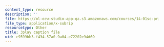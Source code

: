 ```yaml
---
content_type: resource
description: ''
file: https://ol-ocw-studio-app-qa.s3.amazonaws.com/courses/14-01sc-principles-of-microeconomics-fall-2011/c9599bb3f43457a09a04e72202e94d69_zeU8i3pxX9g.vtt
file_type: application/x-subrip
resourcetype: Other
title: 3play caption file
uid: c9599bb3-f434-57a0-9a04-e72202e94d69
---
```


